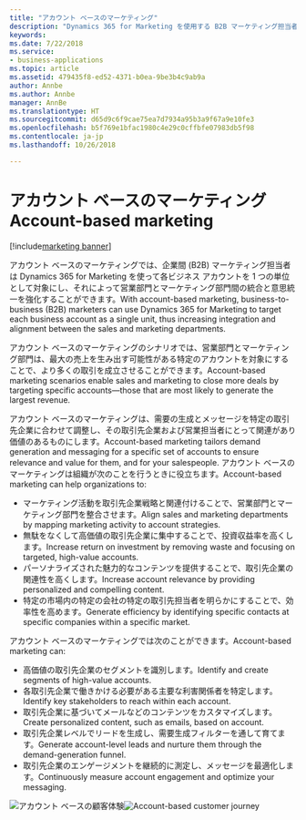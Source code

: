 ```yaml
---
title: "アカウント ベースのマーケティング"
description: "Dynamics 365 for Marketing を使用する B2B マーケティング担当者は、1 つの単位として主要なビジネス アカウントと連絡を取ることができ、組織の営業部門とマーケティング部門間の統合と意思統一を強化して、最も重要なアカウントに集中することができます。"
keywords: 
ms.date: 7/22/2018
ms.service:
- business-applications
ms.topic: article
ms.assetid: 479435f8-ed52-4371-b0ea-9be3b4c9ab9a
author: Annbe
ms.author: Annbe
manager: AnnBe
ms.translationtype: HT
ms.sourcegitcommit: d65d9c6f9cae75ea7d7934a95b3a9f67a9e10fe3
ms.openlocfilehash: b5f769e1bfac1980c4e29c0cffbfe07983db5f98
ms.contentlocale: ja-jp
ms.lasthandoff: 10/26/2018

---
```


# <a name="account-based-marketing"></a><span data-ttu-id="c69cf-103">アカウント ベースのマーケティング</span><span class="sxs-lookup"><span data-stu-id="c69cf-103">Account-based marketing</span></span>

[!include[marketing banner](../../includes/marketing.md)]



<span data-ttu-id="c69cf-104">アカウント ベースのマーケティングでは、企業間 (B2B) マーケティング担当者は Dynamics 365 for Marketing を使って各ビジネス アカウントを 1 つの単位として対象にし、それによって営業部門とマーケティング部門間の統合と意思統一を強化することができます。</span><span class="sxs-lookup"><span data-stu-id="c69cf-104">With account-based marketing, business-to-business (B2B) marketers can use Dynamics 365 for Marketing to target each business account as a single unit, thus increasing integration and alignment between the sales and marketing departments.</span></span>

<span data-ttu-id="c69cf-105">アカウント ベースのマーケティングのシナリオでは、営業部門とマーケティング部門は、最大の売上を生み出す可能性がある特定のアカウントを対象にすることで、より多くの取引を成立させることができます。</span><span class="sxs-lookup"><span data-stu-id="c69cf-105">Account-based marketing scenarios enable sales and marketing to close more deals by targeting specific accounts&mdash;those that are most likely to generate the largest revenue.</span></span>

<span data-ttu-id="c69cf-106">アカウント ベースのマーケティングは、需要の生成とメッセージを特定の取引先企業に合わせて調整し、その取引先企業および営業担当者にとって関連があり価値のあるものにします。</span><span class="sxs-lookup"><span data-stu-id="c69cf-106">Account-based marketing tailors demand generation and messaging for a specific set of accounts to ensure relevance and value for them, and for your salespeople.</span></span> <span data-ttu-id="c69cf-107">アカウント ベースのマーケティングは組織が次のことを行うときに役立ちます。</span><span class="sxs-lookup"><span data-stu-id="c69cf-107">Account-based marketing can help organizations to:</span></span>

- <span data-ttu-id="c69cf-108">マーケティング活動を取引先企業戦略と関連付けることで、営業部門とマーケティング部門を整合させます。</span><span class="sxs-lookup"><span data-stu-id="c69cf-108">Align sales and marketing departments by mapping marketing activity to account strategies.</span></span>
- <span data-ttu-id="c69cf-109">無駄をなくして高価値の取引先企業に集中することで、投資収益率を高くします。</span><span class="sxs-lookup"><span data-stu-id="c69cf-109">Increase return on investment by removing waste and focusing on targeted, high-value accounts.</span></span>
- <span data-ttu-id="c69cf-110">パーソナライズされた魅力的なコンテンツを提供することで、取引先企業の関連性を高くします。</span><span class="sxs-lookup"><span data-stu-id="c69cf-110">Increase account relevance by providing personalized and compelling content.</span></span>
- <span data-ttu-id="c69cf-111">特定の市場内の特定の会社の特定の取引先担当者を明らかにすることで、効率性を高めます。</span><span class="sxs-lookup"><span data-stu-id="c69cf-111">Generate efficiency by identifying specific contacts at specific companies within a specific market.</span></span>

<span data-ttu-id="c69cf-112">アカウント ベースのマーケティングでは次のことができます。</span><span class="sxs-lookup"><span data-stu-id="c69cf-112">Account-based marketing can:</span></span>

- <span data-ttu-id="c69cf-113">高価値の取引先企業のセグメントを識別します。</span><span class="sxs-lookup"><span data-stu-id="c69cf-113">Identify and create segments of high-value accounts.</span></span>
- <span data-ttu-id="c69cf-114">各取引先企業で働きかける必要がある主要な利害関係者を特定します。</span><span class="sxs-lookup"><span data-stu-id="c69cf-114">Identify key stakeholders to reach within each account.</span></span>
- <span data-ttu-id="c69cf-115">取引先企業に基づいてメールなどのコンテンツをカスタマイズします。</span><span class="sxs-lookup"><span data-stu-id="c69cf-115">Create personalized content, such as emails, based on account.</span></span>
- <span data-ttu-id="c69cf-116">取引先企業レベルでリードを生成し、需要生成フィルターを通して育てます。</span><span class="sxs-lookup"><span data-stu-id="c69cf-116">Generate account-level leads and nurture them through the demand-generation funnel.</span></span>
- <span data-ttu-id="c69cf-117">取引先企業のエンゲージメントを継続的に測定し、メッセージを最適化します。</span><span class="sxs-lookup"><span data-stu-id="c69cf-117">Continuously measure account engagement and optimize your messaging.</span></span>

<span data-ttu-id="c69cf-118">![アカウント ベースの顧客体験](media/ABM_CustomerJourney_LeadGeneration.png  "アカウント ベースの顧客体験")</span><span class="sxs-lookup"><span data-stu-id="c69cf-118">![Account-based customer journey](media/ABM_CustomerJourney_LeadGeneration.png  "Account-based customer journey")</span></span>


<!--
### Who uses this feature
Marketers and marketing managers
### Setup required
Administrators can easily set up and configure the feature in the app settings.
-->

